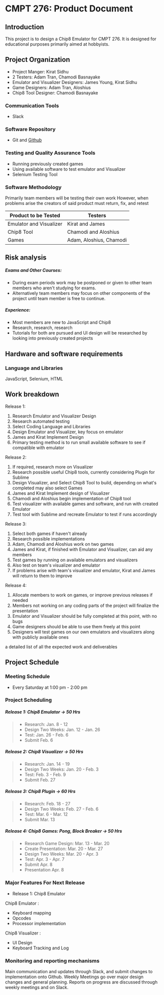 # CMPT 276: Product Document

## Introduction
This project is to design a Chip8 Emulator for CMPT 276. It is designed for educational purposes primarily aimed at hobbyists.

## Project Organization
- Project Manger: Kirat Sidhu
- 2 Testers: Adam Tran, Chamodi Basnayake
- Emulator and Visualizer Designers: James Young, Kirat Sidhu
- Game Designers: Adam Tran, Aloshius
- Chip8 Tool Designer: Chamodi Basnayake

### Communication Tools
- Slack

### Software Repository
- Git and [Github](https://github.com/KSSidhu/CMPT276)

### Testing and Quality Assurance Tools
- Running previously created games
- Using available software to test emulator and Visualizer
- Selenium Testing Tool

### Software Methodology

Primarily team members will be testing their own work
However, when problems arise the creators of said product must return, fix, and retest

|Product to be Tested   |Testers                 |
|  ----                 | ------                 |
|Emulator and Visualizer| Kirat and James        |
|Chip8 Tool             | Chamodi and Aloshius   |
|Games                  | Adam, Aloshius, Chamodi|

## Risk analysis

##### Exams and Other Courses:
  - During exam periods work may be postponed or given to other team members who aren't studying for exams.
  - Alternatively team members may focus on other components of the project until team member is free to continue.

##### Experience:
  - Most members are new to JavaScript and Chip8
  - Research, research, research
  - Tutorials for both are pursued and UI design will be researched by looking into previously created projects

## Hardware and software requirements

### Language and Libraries
JavaScript, Selenium, HTML

## Work breakdown

Release 1:
<ol>
  <li>Research Emulator and Visualizer Design
  <li>Research automated testing
  <li>Select Coding Language and Libraries
  <li>Design Emulator and Visualizer, key focus on emulator
  <li>James and Kirat Implement Design
  <li>Primary testing method is to run small available software to see if compatible with emulator
</ol>

Release 2:
<ol>
  <li>If required, research more on Visualizer
  <li>Research possible useful Chip8 tools, currently considering Plugin for Sublime
  <li>Design Visualizer, and Select Chip8 Tool to build, depending on what's completed may also select Games
  <li>James and Kirat Implement design of Visualizer
  <li>Chamodi and Aloshius begin implementation of Chip8 tool
  <li>Test visualizer with available games and software, and run with created Emulator
  <li>Test tool with Sublime and recreate Emulator to test if runs accordingly
</ol>

Release 3:
<ol>
  <li>Select both games if haven't already
  <li>Research possible implementations
  <li>Adam, Chamodi and Aloshius work on two games
  <li>James and Kirat, if finished with Emulator and Visualizer, can aid any members
  <li>Test games by running on available emulators and visualizers
  <li>Also test on team's visualizer and emulator
  <li>If problems arise with team's visualizer and emulator, Kirat and James will return to them to improve
</ol>

Release 4:
  <ol>
  <li>Allocate members to work on games, or improve previous releases if needed
  <li>Members not working on any coding parts of the project will finalize the presentation
  <li>Emulator and Visualizer should be fully completed at this point, with no bugs
  <li>Game designers should be able to use them freely at this point
  <li>Designers will test games on our own emulators and visualizers along with publicly available ones
  </ol>
  
a detailed list of all the expected work and deliverables
## Project Schedule

### Meeting Schedule
- Every Saturday at 1:00 pm - 2:00 pm

### Project Scheduling

##### Release 1: Chip8 Emulator -> 50 Hrs
  > - Research: Jan. 8 - 12
  > - Design Two Weeks: Jan. 12 - Jan. 26
  > - Test: Jan. 26 - Feb. 6
  > - Submit Feb. 6

##### Release 2: Chip8 Visualizer -> 50 Hrs
> - Research: Jan. 14 - 19
> - Design Two Weeks: Jan. 20 - Feb. 3
> - Test: Feb. 3 - Feb. 9
> - Submit Feb. 27

##### Release 3: Chip8 Plugin -> 60 Hrs
> - Research: Feb. 18 - 27
> - Design Two Weeks: Feb. 27 - Feb. 6
> - Test: Mar. 6 - Mar. 12
> - Submit Mar. 13

##### Release 4: Chip8 Games: Pong, Block Breaker -> 50 Hrs
> - Research Game Design: Mar. 13 - Mar. 20
> - Create Presentation: Mar. 20 - Mar. 27
> - Design Two Weeks: Mar. 20 - Apr. 3
> - Test: Apr. 3 - Apr. 7
> - Submit Apr. 8
> - Presentation Apr. 8

### Major Features For Next Release
- Release 1: Chip8 Emulator

Chip8 Emulator :
- Keyboard mapping
- Opcodes
- Processor implementation

Chip8 Visualizer :
- UI Design
- Keyboard Tracking and Log

### Monitoring and reporting mechanisms

Main communication and updates through Slack, and submit changes to implementation onto Github. Weekly Meetings go over major design changes and general planning. Reports on progress are discussed through weekly meetings and on Slack. 
